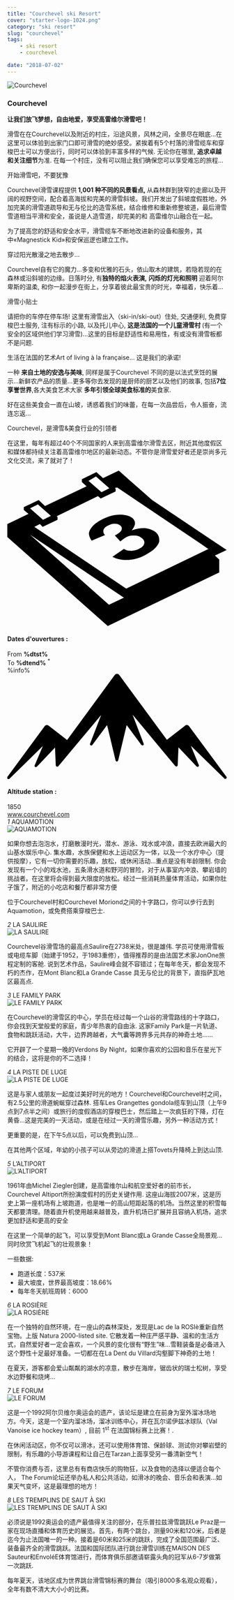 ```yaml
---
title: "Courchevel ski Resort"
cover: "starter-logo-1024.png"
category: "ski resort"
slug: "courchevel"
tags:
    - ski resort
    - courchevel

date: "2018-07-02"
---
```


<div class="edito-wrapper station">
 <div class="banner-station">
<div class="banner-station-logo">
 <img src="%HOST%/dist/resortfiles/courchevel.png" alt="Courchevel">
</div>
 </div>
<h3 class="main-title-1 h-margin-bottom-0">Courchevel</h1>
 <div class="rich-text">
<p><strong>让我们放飞梦想，自由地爱，享受高雷维尔滑雪吧！</strong></p>
<p>滑雪在在Courchevel以及附近的村庄，沿途风景，风林之间，全景尽在眼底…在这里可以体验到出家门口即可滑雪的绝妙感受。紧挨着有5个村落的滑雪缆车和穿梭巴士可以方便出行，同时可以体验到丰富多样的气候. 无论你在哪里, <strong>追求卓越和关注细节</strong>为准. 在每一个村庄，没有可以阻止我们确保您可以享受难忘的旅程…</p>
<p>开始滑雪吧，不要犹豫 </p>
<p>Courchevel滑雪课程提供<strong> 1,001 种不同的风景看点, </strong>从森林群到狭窄的走廊以及开阔的视野空间，配合着高海拔和完美的滑雪斜坡。我们开发出了斜坡度假胜地，外加完美的滑雪道疏导和无与伦比的造雪系统，结合维修和重新修整坡道，最后滑雪雪道相当平滑和安全，虽说是人造雪道，却完美的和 高雷维尔山融合在一起。</p>
<p>为了提高您的舒适和安全水平，滑雪缆车不断地改进新的设备和服务，其中«Magnestick Kid»和安保巡逻也建立工作。 </p>
<p>穿过阳光散漫之地去散步…</p>
<p> Courchevel自有它的魔力…多变和优雅的石头，依山取木的建筑，若隐若现的在森林或沿斜坡的边缘。日落时分, 有<strong>独特的焰火表演,</strong> <strong>闪烁的灯光和照明</strong> 迎着阿尔卑斯的温柔, 和你一起漫步在街上，分享着彼此最宝贵的时光，幸福着，快乐着…</p>
<p>滑雪小贴士</p>
<p>请把你的车停在停车场! 这里有滑雪出入（ski-in/ski-out）住处, 交通便利, 免费穿梭巴士服务, 注有标示的小路, 以及托儿中心, <strong>这是法国的一个儿童滑雪村 </strong>(有一个安全的区域供他们学习滑雪)…这里的目标是舒适性和易用性，有或没有滑雪板都不是问题.</p>
<p>生活在法国的艺术Art of living à la française… 这是我们的承诺!</p>
<p>一种 <strong>来自土地的安逸与美味</strong>, 同样是属于Courchevel 不同的是以法式烹饪的展示…新鲜农产品的质量…更多等你去发现的是厨师的厨艺以及他们的故事, 包括<strong>7位享誉世界</strong>,各大美食艺术大家 <strong> 多年引领全球美食标准的</strong>美食家.</p>
<p>好在这些美食会一直在山坡，诱惑着我们的味蕾，在每一次品尝后，令人振奋，流连忘返…</p>
 <p>Courchevel，是滑雪&美食行业的引领者</p>
<p>在这里，每年有超过40个不同国家的人来到高雷维尔滑雪去区，附近其他度假区和媒体都持续关注着高雷维尔地区的最新动态。不管你是滑雪爱好者还是崇尚多元文化交流，来了就对了！</p>
 </div>
<div class="grid center">
<div class="col-6_sm-12">
 <i class="icon icon-date icon-55">
<svg xmlns="http://www.w3.org/2000/svg" viewBox="0 0 55.9 39.6"><path d="M37.6 15.5c-.7-.5-1.6-.8-2.6-.9-1.1 0-2.2.2-3.3.6 1.1-1.4 1.1-2.4.1-3.2-.7-.5-1.7-.8-3.1-.8-1.6 0-3.3.5-4.9 1.4-.9.5-1.7 1.1-2.2 1.7-.5.6-.8 1.2-.8 1.7s.2 1.1.7 1.8l3.4-1.4c-.4-.4-.5-.8-.4-1.3.1-.4.5-.8 1.1-1.1.6-.3 1.1-.5 1.7-.5.6 0 1 .1 1.4.4.4.3.6.7.4 1.2-.2.5-.8.9-1.7 1.4l1.4 1.5c.5-.4.9-.7 1.4-1 .6-.4 1.3-.5 2.1-.5s1.4.2 1.9.6c.6.4.8.9.7 1.4-.1.5-.5 1-1.2 1.3-.6.4-1.3.5-2 .6-.7 0-1.4-.1-2-.5l-2.9 2c1.1.6 2.5.9 4.1.8 1.6-.1 3.2-.6 4.7-1.5 1.6-.9 2.7-1.9 3.1-3.1.1-.9-.1-1.9-1.1-2.6z"></path><path d="M52.9 21.6l3-1.4-19-12.7L28.4 0l-4 1.9L22.7.4 19 2.2v.7L20.2 4 9.6 9 8 7.5 4.2 9.3v.7l1.2 1L0 13.6v3.3l25.6 22.6L54 25.9v-3.3l-1.1-1zM22.6 1.5l.9.8L26 4.5l-2 1-2.4-2.1-.9-.8 1.9-1.1zM7.8 8.6l.9.8 2.4 2.1-2 1-2.4-2.1-.9-.8 2-1zm18.1 25.5L5.8 16.3l23.9 16-3.8 1.8zM51.1 20L30.3 30 6.9 14.3l1.4-.7.7.7 3.8-1.8v-.7l-.2-.2 10.5-5.1.7.6 3.8-1.8v-.7l-.2-.2.6-.1 21.6 14.5 1.7 1.2h-.2z"></path></svg> </i>
 <h4 class="main-title-3 center h-fz-16">Dates d'ouvertures :</h4>
   <div class="opening-dates">
                     From <strong>%dtst%</strong> <br/>
                     To <strong>%dtend%</strong> <sup className="blue">*</sup>
     </div>
     %info%
</div>
<div class="col-6_sm-12">
 <i class="icon icon-mountain icon-55">
<svg xmlns="http://www.w3.org/2000/svg" viewBox="0 0 85.1 40.7"><path d="M23.2 25.6L41.7.4c.2-.3.5-.4.9-.4.3 0 .6.1.8.4l18.5 25.1L69 20c.2-.2.5-.3.8-.2.3 0 .5.2.7.4L85 39.8c.2.2.1.5-.1.7-.2.2-.5.2-.7 0l-13-12.7 3.1 7.5c.1.2 0 .5-.2.6-.2.1-.5.1-.7-.1l-7-7.4-.3 6.9c0 .2-.1.4-.4.5-.2.1-.4 0-.6-.2L48.6 15.8 52.9 27c.1.2 0 .5-.2.6-.2.1-.5.1-.7-.1l-5.7-7.7L43 33.5c-.1.2-.3.4-.5.4s-.4-.2-.5-.4l-3.3-13.7-5.7 7.7c-.2.2-.4.3-.7.1-.2-.1-.3-.4-.2-.6l4.3-11.1-16.6 19.8c-.1.2-.4.2-.6.2-.2-.1-.3-.2-.4-.5l-.3-6.9-7 7.4c-.2.2-.5.2-.7.1-.2-.1-.3-.4-.2-.6l3.2-7.5-13 12.7c-.2.2-.5.2-.7 0-.2-.2-.2-.5-.1-.7l14.5-19.7c.2-.2.4-.4.7-.4.3 0 .6 0 .8.2l7.2 5.6z"></path></svg> </i>
 <h4 class="main-title-3 center h-fz-16">Altitude station :</h4>
 1850
</div>
 </div>
<a rel="nofollow" href="http://www.courchevel.com/" class="btn btn-blue" target="_blank">www.courchevel.com</a>
<div class="poi-anchor-title" id="marker_1">
<em>1</em> AQUAMOTION
 </div>
<div class="o-actu fullWidth">
<div class="grid-noGutter-equalHeight_sm-1">
 <div class="col">
<img src="%HOST%/dist/resortfiles/aquamotion.jpg" alt="AQUAMOTION">
 </div>
 <div class="col">
<div class="pl2 rich-text">
<p>如果你想去泡泡水，打磨散漫时光，潜水、游泳、戏水或冲浪，直接去欧洲最大的山基水娱乐中心. 集水趣，水族保健和水上运动区为一体，以及一个水疗中心（提供按摩），它有一切你需要的乐趣，放松，或休闲活动…重点是没有年龄限制. 你会发现有一个小的戏水池，五条滑水道和野河的冒险，对于从事室内冲浪、攀岩墙的挑战者。在这里将会得到最大限度的放松。经过一些消耗热量体育活动，如果你肚子饿了，附近的小吃店和餐厅都非常方便</p>
<p>位于Courchevel村和Courchevel Moriond之间的十字路口，你可以步行去到Aquamotion，或免费搭乘穿梭巴士.</p>
</div>
 </div>
</div>
 </div>
<div class="poi-anchor-title" id="marker_2">
<em>2</em> LA SAULIRE
 </div>
<div class="o-actu fullWidth">
<div class="grid-noGutter-equalHeight_sm-1">
 <div class="col">
<img src="%HOST%/dist/resortfiles/saulire.jpg" alt="LA SAULIRE">
 </div>
 <div class="col">
<div class="pl2 rich-text">
<p>Courchevel谷滑雪场的最高点Saulire在2738米处，很是雄伟. 学员可使用滑雪板或电缆车脚（始建于1952，于1983重修），值得推荐的是由法国艺术家JonOne旅程定制的客舱. 说到艺术作品，Saulire峰会就不容错过；在每年冬天，都会发现不朽的杰作，在Mont Blanc和La Grande Casse 具无与伦比的背景下，直指萨瓦地区最高点.</p>
</div>
 </div>
</div>
 </div>
<div class="poi-anchor-title" id="marker_3">
<em>3</em> LE FAMILY PARK
 </div>
<div class="o-actu fullWidth">
<div class="grid-noGutter-equalHeight_sm-1">
 <div class="col">
<img src="%HOST%/dist/resortfiles/familypark.jpg" alt="LE FAMILY PARK">
 </div>
 <div class="col">
<div class="pl2 rich-text">
<p>在Courchevel的滑雪区的中心，学员在经过每一个山谷的滑雪路线的十字路口，你会找到天堂般爱的家庭，青少年热衷的自由泳. 这家Family Park是一片轨道、食物和跳跃活动，大牛，边界跨越者，大气囊等跨界多元共存的神奇土地……</p>
<p>它开辟了一个星期一晚的Verdons By Night，如果你喜欢的公园和音乐在星光下的结合，这将是你的不二选择！</p>
</div>
 </div>
</div>
 </div>
<div class="poi-anchor-title" id="marker_4">
<em>4</em> LA PISTE DE LUGE
 </div>
<div class="o-actu fullWidth">
<div class="grid-noGutter-equalHeight_sm-1">
 <div class="col">
<img src="%HOST%/dist/resortfiles/luge-courchevel.jpg" alt="LA PISTE DE LUGE">
 </div>
 <div class="col">
<div class="pl2 rich-text">
<p>这是与家人或朋友一起度过美好时光的地方！Courchevel和Courchevel村之间，有2.5公里的滑道蜿蜒穿过森林. 搭车Les Grangettes gondola缆车到山顶（上午9点到7点半之间）或旅行的度假酒店的穿梭巴士，然后踏上一次疯狂的下降，灯在黄昏…这是完美的一天活动，或是在经过一天的滑雪乐趣，另外一种活动方式！</p>
<p>更重要的是，在下午5点以后，可以免费到山顶…</p>
<p>在其他两个区域，年幼的小孩子可以从旁边的滑道上搭Tovets升降椅上到达山顶.</p>
</div>
 </div>
</div>
 </div>
<div class="poi-anchor-title" id="marker_5">
<em>5</em> L’ALTIPORT
 </div>
<div class="o-actu fullWidth">
<div class="grid-noGutter-equalHeight_sm-1">
 <div class="col">
<img src="%HOST%/dist/resortfiles/altiport.jpg" alt="L’ALTIPORT">
 </div>
 <div class="col">
<div class="pl2 rich-text">
 <p>1961年由Michel Ziegler创建，是高雷维尔山和航空爱好者的前市长，Courchevel Altiport所扮演度假村的历史关键作用. 这座山海拔2007米，这是历史上第一座机场有上坡跑道，也是唯一的高山短距起落的机场。当然这里的积雪每天都要清理。随着直升机使用越来越普及，直升机场已扩展并且容纳入机场，追求更加舒适和更高的安全 </p>
 <p>在这里一个简单的起飞，可以享受到Mont Blanc或La Grande Casse全局景观…同时欣赏飞机起飞的壮观景象！</p>
 <p>一些数据:</p>
 <ul>
 	<li>跑道长度：537米</li>
 	<li>最大坡度，世界最高坡度：18.66%</li>
 	<li>每年冬天航班周转：6000</li>
 </ul>
</div>
 </div>
</div>
 </div>
<div class="poi-anchor-title" id="marker_6">
<em>6</em> LA ROSIÈRE
 </div>
<div class="o-actu fullWidth">
<div class="grid-noGutter-equalHeight_sm-1">
 <div class="col">
<img src="%HOST%/dist/resortfiles/larosiere.jpg" alt="LA ROSIÈRE">
 </div>
 <div class="col">
<div class="pl2 rich-text">
<p>在一个独特的自然环境，在一座山的森林深处，发现是Lac de la ROSIè重新自然宝物。上版 Natura 2000-listed site. 它散发着一种庄严感平静、温和的生活方式，自然爱好者一定会喜欢，一个风景的变化很有“野生”味…雪鞋装备是必备进入这个野性十足最好准备。一切都在在La Dent du Villard沟壑脚下神奇的土地！ </p>

<p>在夏天，游客都会爱山粼粼的湖水的凉意，散步在海岸，锯齿状的瑞士松树，享受水边野餐和烧烤…</p>
</div>
 </div>
</div>
 </div>
<div class="poi-anchor-title" id="marker_7">
<em>7</em> LE FORUM
 </div>
<div class="o-actu fullWidth">
<div class="grid-noGutter-equalHeight_sm-1">
 <div class="col">
<img src="%HOST%/dist/resortfiles/leforum.jpg" alt="LE FORUM">
 </div>
 <div class="col">
<div class="pl2 rich-text">
<p>这是一个1992阿尔贝维尔奥运会的遗产，该论坛是建立在前身为室外溜冰场地方。今天，这是一个室内溜冰场，溜冰训练中心，并在瓦尔诺伊兹冰球队（Val Vanoise ice hockey team）, 目前 1<sup>st</sup> 在法国锦标赛上比赛！.</p>
<p>在休闲活动区，你不仅可以滑冰，还可以使用体育馆、保龄球、测试你对攀岩壁的限制，有乐趣的小导游课程和让自己在Tarzan上面享受另一番清新空气！ </p>
<p>不管你消费与否，这里总有有商店快乐的购物狂，以及食物的选择以便适合每个人， The Forum论坛还举办私人和公共活动，如滑冰的晚会、音乐会和表演…如果天气变坏，这是最理想的地方！</p>
</div>
 </div>
</div>
 </div>
<div class="poi-anchor-title" id="marker_8">
<em>8</em> LES TREMPLINS DE SAUT À SKI
 </div>
<div class="o-actu fullWidth">
<div class="grid-noGutter-equalHeight_sm-1">
 <div class="col">
<img src="%HOST%/dist/resortfiles/courchevel.jpg" alt="LES TREMPLINS DE SAUT À SKI">
 </div>
 <div class="col">
<div class="pl2 rich-text">
<p>必须说是1992奥运会的遗产最值得关注的部分，在乐普拉兹滑雪跳跃Le Praz是一家在现场直播和体育历史的展览。首先，有两个跳台，测量90米和120米，后者是迄今为止法国唯一的一种。接着是60米和25米的跳跃，完成了全国范围最广泛、装备最齐全的滑雪跳跃。法国和国际团队进行跳台滑雪训练在MAISON DES Sauteur和EnvoléE体育馆进行，而体育俱乐部邀请崭露头角的冠军从6-7岁做第一次跳跃.</p>
<p>每年夏天，该地区成为世界跳台滑雪锦标赛的舞台（吸引8000多名观众观看），全年有数不清大大小小的比赛。</p>
</div>
 </div>
</div>
 </div>
</div>
